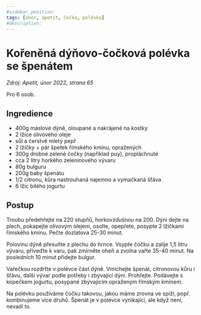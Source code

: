 ```yaml
---
#sidebar_position: 
tags: [únor, apetit, čočka, polévka]
#description:
---
```


# Kořeněná dýňovo-čočková polévka se špenátem

_Zdroj: Apetit, únor 2022, strana 65_

Pro 6 osob.

## Ingredience

* 400g máslové dýně, oloupané a nakrájené na kostky
* 2 lžíce olivového oleje
* sůl a čerstvě mletý pepř
* 2 lžičky + pár špetek římského kmínu, opražených
* 300g drobné zelené čočky (například puy), propláchnuté
* cca 2 litry horkého zeleninového vývaru
* 80g bulguru
* 200g baby špenátu
* 1/2 citronu, kůra nastrouhaná najemno a vymačkaná šťáva
* 6 lžic bílého jogurtu

## Postup

Troubu předehřejte na 220 stupňů, horkovzdušnou na 200. Dýni dejte na plech, pokapejte olivovým olejem, osolte, opepřete, posypte 2 lžičkami římského kmínu. Pečte dozlatova 25-30 minut.

Polovinu dýně přesuňte z plechu do hrnce. Vsypte čočku a zalije 1,5 litru vývaru, přiveďte k varu, pak zmírněte oheň a zvolna vařte 35-40 minut. Na posledních 10 minut přidejte bulgur.

Vařečkou rozdrťte v polévce část dýně. Vmíchejte špenát, citronovou kůru i šťávu, další vývar podle potřeby i zbývající dýni. Prohřejte. Podávejte s kopečkem jogurtu, posypané zbývajícím opraženým římským kmínem.

Na polévku používáme čočku takovou, jakou máme zrovna ve spíži, popř. kombinujeme více druhů. Špenát je v polévce vynikající, ale když není, nevadí to.
